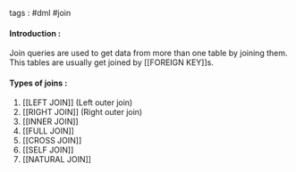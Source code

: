 tags : #dml #join 

#### Introduction : 

Join queries are used to get data from more than one table by joining them. This tables are usually
get joined by [[FOREIGN KEY]]s.

#### Types of joins : 

1. [[LEFT JOIN]] (Left outer join)
2. [[RIGHT JOIN]] (Right outer join)
3. [[INNER JOIN]]
4. [[FULL JOIN]]
5. [[CROSS JOIN]]
6. [[SELF JOIN]]
7. [[NATURAL JOIN]]
